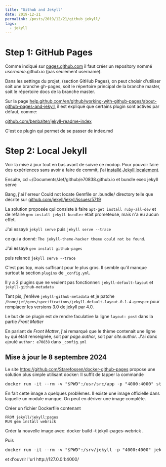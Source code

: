 ```yaml
---
title: "Github and Jekyll"
date: 2019-12-21
permalink: /posts/2019/12/21/github_jekyll/
tags:
  - jekyll
---
```


# Step 1: GitHub Pages

Comme indiqué sur [pages.github.com](https://pages.github.com) il faut créer un repository nommé _username_.github.io (pas seulement username).

Dans les settings du projet, (section GitHub Pages), on peut choisir d'utiliser soit une branche gh-pages, soit le répertoire principal de la branche master, soit le répertoire docs de la branche master.

Sur la page [help.github.com/en/github/working-with-github-pages/about-github-pages-and-jekyll](https://help.github.com/en/github/working-with-github-pages/about-github-pages-and-jekyll), il est expliqué que certains plugin sont activés par défaut, comme:

[github.com/benbalter/jekyll-readme-index](https://github.com/benbalter/jekyll-readme-index)

C'est ce plugin qui permet de se passer de index.md

# Step 2: Local Jekyll

Voir la mise à jour tout en bas avant de suivre ce modop.
Pour pouvoir faire des expériences sans avoir à faire de commit, j'ai [installé Jekyll localement](https://jekyllrb.com/docs/installation/ubuntu/).

Ensuite,
cd ~/Documents/Jef/github/e70838.github.io
et
bundle exec jekyll serve

Bang, j'ai l'erreur
Could not locate Gemfile or .bundle/ directory
telle que décrite sur [github.com/jekyll/jekyll/issues/5719](https://github.com/jekyll/jekyll/issues/5719)

La solution proposée qui consiste à faire `apt-get install ruby-all-dev` et de refaire `gem install jekyll bundler` était prometeuse, mais n'a eu aucun effet.

J'ai essayé `jekyll serve` puis `jekyll serve --trace`

ce qui a donné: `The jekyll-theme-hacker theme could not be found`.

J'ai essayé
`gem install github-pages`

puis relancé `jekyll serve --trace`

C'est pas top, mais suffisant pour le plus gros.
Il semble qu'il manque surtout la section `plugins` de `_config.yml`.

Il y a 2 plugins que ne veulent pas fonctionner: `jekyll-default-layout` et `jekyll-github-metadata`

Tant pis, j'enlève `jekyll-github-metadata` et je patche `/home/jef/gems/specifications/jekyll-default-layout-0.1.4.gemspec` pour remplacer les versions 3.0 de jekyll par 4.0.

Le but de ce plugin est de rendre faculative la ligne `layout: post` dans la partie _Front Matter_

En parlant de _Front Matter_, j'ai remarqué que le thème contenait une ligne `by` qui était renseignée, soit par _page.author_, soit par _site.author_. J'ai donc ajouté `author: e70838` dans `_config.yml`

## Mise à jour le 8 septembre 2024

Le site https://github.com/Starefossen/docker-github-pages propose une solution plus simple utilisant docker:
Il suffit de tapper la commande

<pre>docker run -it --rm -v "$PWD":/usr/src/app -p "4000:4000" starefossen/github-pages</pre>

En fait cette image a quelques problèmes. Il existe une image officielle dans laquelle un module manque. On peut en dériver une image compléte.

Créer un fichier Dockerfile contenant

    FROM jekyll/jekyll:pages
    RUN gem install webrick

Créer la nouvelle image avec: docker build -t jekyll-pages-webrick .

Puis

<pre>docker run -it --rm -v "$PWD":/srv/jekyll -p "4000:4000" jekyll-pages-webrick jekyll serve</pre>et d'ouvrir l'url http://127.0.0.1:4000/
